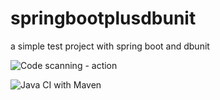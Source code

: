 # springbootplusdbunit
a simple test project with spring boot and dbunit

![Code scanning - action](https://github.com/ZeeD/springbootplusdbunit/workflows/Code%20scanning%20-%20action/badge.svg)

![Java CI with Maven](https://github.com/ZeeD/springbootplusdbunit/workflows/Java%20CI%20with%20Maven/badge.svg)
